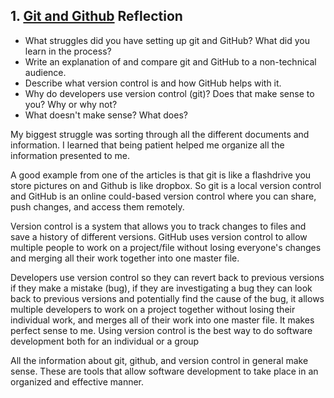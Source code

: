 ## 1. [Git and Github](1_get_started/readme.md) Reflection

* What struggles did you have setting up git and GitHub? What did you learn in the process?
* Write an explanation of and compare git and GitHub to a non-technical audience.
* Describe what version control is and how GitHub helps with it.
* Why do developers use version control (git)? Does that make sense to you? Why or why not?
* What doesn't make sense? What does?

My biggest struggle was sorting through all the different documents and information.  I learned that being patient
helped me organize all the information presented to me.

A good example from one of the articles is that git is like a flashdrive you store pictures on and Github is like dropbox.
So git is a local version control and GitHub is an online could-based version control where you can share, push changes, and access
them remotely.

Version control is a system that allows you to track changes to files and save a history of different versions.  GitHub uses
version control to allow multiple people to work on a project/file without losing everyone's changes and merging all their work
together into one master file.

Developers use version control so they can revert back to previous versions if they make a mistake (bug), if they are 
investigating a bug they can look back to previous versions and potentially find the cause of the bug, it allows multiple
developers to work on a project together without losing their individual work, and merges all of their work into one master file.
It makes perfect sense to me.  Using version control is the best way to do software development both for an individual or a group

All the information about git, github, and version control in general make sense.  These are tools that allow software development
to take place in an organized and effective manner.

